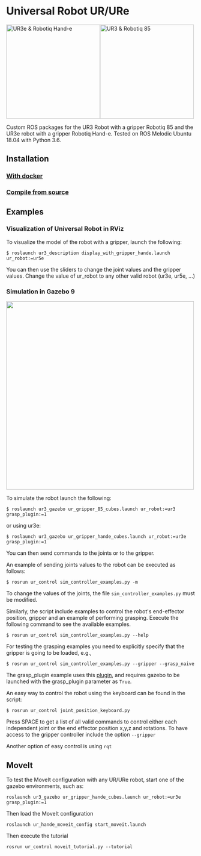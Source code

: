 Universal Robot UR/URe
===
<img src="https://github.com/cambel/ur3/blob/master/wiki/ur3e.gif?raw=true" alt="UR3e & Robotiq Hand-e" width="250"><img src="https://github.com/cambel/ur3/blob/master/wiki/ur3.gif?raw=true" alt="UR3 & Robotiq 85" width="250">


Custom ROS packages for the UR3 Robot with a gripper Robotiq 85 and the UR3e robot with a gripper Robotiq Hand-e. 
Tested on ROS Melodic Ubuntu 18.04 with Python 3.6.

## Installation 

### [With docker](https://github.com/cambel/ur3/wiki/Install-with-Docker)

### [Compile from source](https://github.com/cambel/ur3/wiki/Compile-from-source-(This-repo))

## Examples

### Visualization of Universal Robot in RViz

To visualize the model of the robot with a gripper, launch the following:
  ```
  $ roslaunch ur3_description display_with_gripper_hande.launch ur_robot:=ur5e
  ```
You can then use the sliders to change the joint values and the gripper values. 
Change the value of ur_robot to any other valid robot (ur3e, ur5e, ...)

### Simulation in Gazebo 9
<img src="https://github.com/cambel/ur3/blob/master/wiki/ur3-e.png?raw=true" width="500">

To simulate the robot launch the following:
  ```
  $ roslaunch ur3_gazebo ur_gripper_85_cubes.launch ur_robot:=ur3 grasp_plugin:=1
  ```
or using ur3e:
  ```
  $ roslaunch ur3_gazebo ur_gripper_hande_cubes.launch ur_robot:=ur3e grasp_plugin:=1
  ```

You can then send commands to the joints or to the gripper.

An example of sending joints values to the robot can be executed as follows:
  ```
  $ rosrun ur_control sim_controller_examples.py -m
  ```
To change the values of the joints, the file `sim_controller_examples.py` must be modified.

Similarly, the script include examples to control the robot's end-effector position, gripper and an example of performing grasping.
Execute the following command to see the available examples.
  ```
  $ rosrun ur_control sim_controller_examples.py --help
  ```

For testing the grasping examples you need to explicitly specify that the gripper is going to be loaded, e.g.,
  ```
  $ rosrun ur_control sim_controller_examples.py --gripper --grasp_naive
  ```

The grasp_plugin example uses this [plugin](https://github.com/pal-robotics/gazebo_ros_link_attacher), and requires gazebo to be launched with the grasp_plugin parameter as `True`.

An easy way to control the robot using the keyboard can be found in the script:
  ```
  $ rosrun ur_control joint_position_keyboard.py
  ```
Press SPACE to get a list of all valid commands to control either each independent joint or the end effector position x,y,z and rotations.
To have access to the gripper controller include the option `--gripper`

Another option of easy control is using `rqt`

## MoveIt
To test the MoveIt configuration with any UR/URe robot, start one of the gazebo environments, such as:
```
roslaunch ur3_gazebo ur_gripper_hande_cubes.launch ur_robot:=ur3e grasp_plugin:=1
```

Then load the MoveIt configuration
```
roslaunch ur_hande_moveit_config start_moveit.launch
```

Then execute the tutorial
```
rosrun ur_control moveit_tutorial.py --tutorial
```
